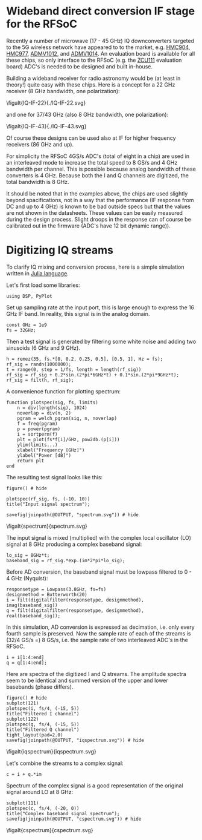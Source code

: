 <!--This file was generated, do not modify it.-->
# Wideband direct conversion IF stage for the RFSoC
Recently a number of microwave (17 - 45 GHz) IQ downconverters targeted to the 5G wireless network have appeared to to the market, e.g. [HMC904](https://www.analog.com/en/products/hmc904.html), [HMC977](https://www.analog.com/en/products/hmc977.html), [ADMV1012](https://www.analog.com/en/products/admv1012.html), and [ADMV1014](https://www.analog.com/en/products/admv1014.html). An evaluation board is available for all these chips, so only interface to the RFSoC (e.g. the [ZCU111](https://www.xilinx.com/products/boards-and-kits/zcu111.html) evaluation board) ADC's is needed to be designed and built in-house.

Building a wideband receiver for radio astronomy would be (at least in theory!) quite easy with these chips. Here is a concept for a 22 GHz receiver (8 GHz bandwidth, one polarization):

\figalt{IQ-IF-22}{./IQ-IF-22.svg}

and one for 37/43 GHz (also 8 GHz bandwidth, one polarization):

\figalt{IQ-IF-43}{./IQ-IF-43.svg}

Of course these designs can be used also at IF for higher frequency receivers (86 GHz and up).

For simplicity the RFSoC 4GS/s ADC's (total of eight in a chip) are used in an interleaved mode to increase the total speed to 8 GS/s and 4 GHz bandwidth per channel. This is possible because analog bandwidth of these converters is 4 GHz. Because both the I and Q channels are digitized, the total bandwidth is 8 GHz.

It should be noted that in the examples above, the chips are used slightly beyond spacifications, not in a way that the performance (IF response from DC and up to 4 GHz) is known to be bad outside specs but that the values are not shown in the datasheets. These values can be easily measured during the design process. Slight droops in the response can of course be calibrated out in the firmware (ADC's have 12 bit dynamic range)).

# Digitizing IQ streams

To clarify IQ mixing and conversion process, here is a simple simulation written in [Julia language](https://julialang.org).

Let's first load some libraries:

```julia:ex1
using DSP, PyPlot
```

Set up sampling rate at the input port, this is large enough to express the 16 GHz IF band. In reality, this signal is in the analog domain.

```julia:ex2
const GHz = 1e9
fs = 32GHz;
```

Then a test signal is generated by filtering some white noise and adding two sinusoids (6 GHz and 9 GHz).

```julia:ex3
h = remez(35, fs.*[0, 0.2, 0.25, 0.5], [0.5, 1], Hz = fs);
rf_sig = randn(1000000);
t = range(0, step = 1/fs, length = length(rf_sig))
rf_sig = rf_sig + 0.2*sin.(2*pi*6GHz*t) + 0.1*sin.(2*pi*9GHz*t);
rf_sig = filt(h, rf_sig);
```

A convenience function for plotting spectrum:

```julia:ex4
function plotspec(sig, fs, limits)
    n = div(length(sig), 1024)
    noverlap = div(n, 2)
    pgram = welch_pgram(sig, n, noverlap)
    f = freq(pgram)
    p = power(pgram)
    i = sortperm(f)
    plt = plot(fs*f[i]/GHz, pow2db.(p[i]))
    ylim(limits...)
    xlabel("Frequency [GHz]")
    ylabel("Power [dB]")
    return plt
end
```

The resulting test signal looks like this:

```julia:ex5
figure() # hide

plotspec(rf_sig, fs, (-10, 10))
title("Input signal spectrum");

savefig(joinpath(@OUTPUT, "spectrum.svg")) # hide
```

\figalt{spectrum}{spectrum.svg}

The input signal is mixed (multiplied) with the complex local oscillator (LO) signal at 8 GHz producing a complex baseband signal:

```julia:ex6
lo_sig = 8GHz*t;
baseband_sig = rf_sig.*exp.(im*2*pi*lo_sig);
```

Before AD conversion, the baseband signal must be lowpass filtered to 0 - 4 GHz (Nyquist):

```julia:ex7
responsetype = Lowpass(3.8GHz, fs=fs)
designmethod = Butterworth(20)
i = filt(digitalfilter(responsetype, designmethod), imag(baseband_sig))
q = filt(digitalfilter(responsetype, designmethod), real(baseband_sig));
```

In this simulation, AD conversion is expressed as decimation, i.e. only every fourth sample is preserved. Now the sample rate of each of the streams is (32/4 GS/s =) 8 GS/s, i.e. the sample rate of two interleaved ADC's in the RFSoC.

```julia:ex8
i = i[1:4:end]
q = q[1:4:end];
```

Here are spectra of the digitized I and Q streams. The amplitude spectra seem to be identical and summed version of the upper and lower basebands (phase differs).

```julia:ex9
figure() # hide
subplot(121)
plotspec(i, fs/4, (-15, 5))
title("Filtered I channel")
subplot(122)
plotspec(q, fs/4, (-15, 5))
title("Filtered Q channel")
tight_layout(pad=2.0)
savefig(joinpath(@OUTPUT, "iqspectrum.svg")) # hide
```

\figalt{iqspectrum}{iqspectrum.svg}

Let's combine the streams to a complex signal:

```julia:ex10
c = i + q.*im
```

Spectrum of the complex signal is a good representation of the original signal around LO at 8 GHz:

```julia:ex11
subplot(111)
plotspec(c, fs/4, (-20, 0))
title("Complex baseband signal spectrum");
savefig(joinpath(@OUTPUT, "cspectrum.svg")) # hide
```

\figalt{cspectrum}{cspectrum.svg}

